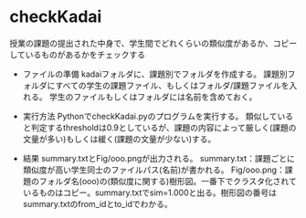 # checkKadai
授業の課題の提出された中身で、学生間でどれくらいの類似度があるか、コピーしているものがあるかをチェックする

* ファイルの準備
kadaiフォルダに、課題別でフォルダを作成する。
課題別フォルダにすべての学生の課題ファイル、もしくはフォルダ/課題ファイルを入れる。
学生のファイルもしくはフォルダには名前を含めておく。

* 実行方法
PythonでcheckKadai.pyのプログラムを実行する。
類似していると判定するthresholdは0.9としているが、課題の内容によって厳しく(課題の文量が多い)もしくは緩く(課題の文量が少ない)する。

* 結果
summary.txtとFig/ooo.pngが出力される。
summary.txt：課題ごとに類似度が高い学生同士のファイルパス(名前)が書かれる。
Fig/ooo.png：課題のフォルダ名(ooo)の(類似度に関する)樹形図。一番下でクラスタ化されているものはコピー。summary.txtでsim=1.000と出る。樹形図の番号はsummary.txtのfrom_idとto_idでわかる。
